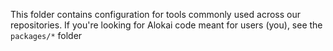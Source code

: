 This folder contains configuration for tools commonly used across our repositories. If you're looking for Alokai code meant for users (you), see the `packages/*` folder
